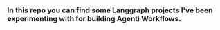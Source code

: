 ### In this repo you can find some Langgraph projects I've been experimenting with for building Agenti Workflows.
